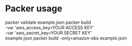 # Packer usage
packer validate example.json
packer build \
    -var 'aws_access_key=YOUR ACCESS KEY' \
    -var 'aws_secret_key=YOUR SECRET KEY' \
    example.json
packer build -only=amazon-ebs example.json
